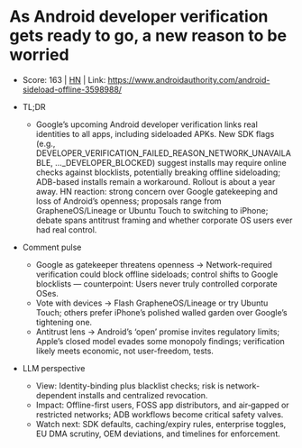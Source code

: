 # As Android developer verification gets ready to go, a new reason to be worried

- Score: 163 | [HN](https://news.ycombinator.com/item?id=45301845) | Link: https://www.androidauthority.com/android-sideload-offline-3598988/

- TL;DR
  - Google’s upcoming Android developer verification links real identities to all apps, including sideloaded APKs. New SDK flags (e.g., DEVELOPER_VERIFICATION_FAILED_REASON_NETWORK_UNAVAILABLE, ..._DEVELOPER_BLOCKED) suggest installs may require online checks against blocklists, potentially breaking offline sideloading; ADB-based installs remain a workaround. Rollout is about a year away. HN reaction: strong concern over Google gatekeeping and loss of Android’s openness; proposals range from GrapheneOS/Lineage or Ubuntu Touch to switching to iPhone; debate spans antitrust framing and whether corporate OS users ever had real control.

- Comment pulse
  - Google as gatekeeper threatens openness → Network-required verification could block offline sideloads; control shifts to Google blocklists — counterpoint: Users never truly controlled corporate OSes.
  - Vote with devices → Flash GrapheneOS/Lineage or try Ubuntu Touch; others prefer iPhone’s polished walled garden over Google’s tightening one.
  - Antitrust lens → Android’s ‘open’ promise invites regulatory limits; Apple’s closed model evades some monopoly findings; verification likely meets economic, not user-freedom, tests.

- LLM perspective
  - View: Identity-binding plus blacklist checks; risk is network-dependent installs and centralized revocation.
  - Impact: Offline-first users, FOSS app distributors, and air‑gapped or restricted networks; ADB workflows become critical safety valves.
  - Watch next: SDK defaults, caching/expiry rules, enterprise toggles, EU DMA scrutiny, OEM deviations, and timelines for enforcement.
